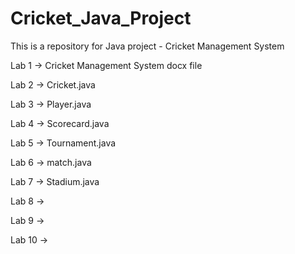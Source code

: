 # Cricket_Java_Project
This is a repository for Java project - Cricket Management System

Lab 1 -> Cricket Management System docx file

Lab 2 -> Cricket.java

Lab 3 -> Player.java

Lab 4 -> Scorecard.java

Lab 5 -> Tournament.java

Lab 6 -> match.java

Lab 7 -> Stadium.java

Lab 8 -> 

Lab 9 ->

Lab 10 -> 

